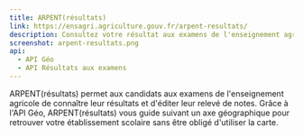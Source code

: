 ```yaml
---
title: ARPENT(résultats)
link: https://ensagri.agriculture.gouv.fr/arpent-resultats/
description: Consultez votre résultat aux examens de l'enseignement agricole et téléchargez votre relevé de notes 
screenshot: arpent-resultats.png
api:
  - API Géo
  - API Résultats aux examens
---
```


ARPENT(résultats) permet aux candidats aux examens de l'enseignement agricole de connaître leur résultats et d'éditer leur relevé de notes. Grâce à l'API Géo, ARPENT(résultats) vous guide suivant un axe géographique pour retrouver votre établissement scolaire sans être obligé d'utiliser la carte.
